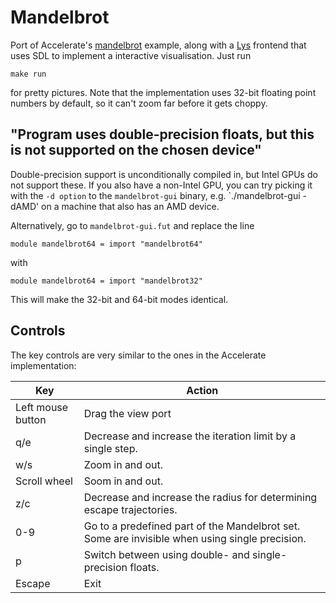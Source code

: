 # Mandelbrot

Port of Accelerate's
[mandelbrot](https://github.com/AccelerateHS/accelerate-examples/tree/master/examples/mandelbrot)
example, along with a [Lys](https://github.com/diku-dk/lys/) frontend
that uses SDL to implement a interactive visualisation.  Just run

    make run

for pretty pictures.  Note that the implementation uses 32-bit
floating point numbers by default, so it can't zoom far before it gets
choppy.

## "Program uses double-precision floats, but this is not supported on the chosen device"

Double-precision support is unconditionally compiled in, but Intel
GPUs do not support these.  If you also have a non-Intel GPU, you can
try picking it with the `-d option` to the `mandelbrot-gui` binary,
e.g. `./mandelbrot-gui -dAMD' on a machine that also has an AMD
device.

Alternatively, go to `mandelbrot-gui.fut` and replace the line

    module mandelbrot64 = import "mandelbrot64"

with

    module mandelbrot64 = import "mandelbrot32"

This will make the 32-bit and 64-bit modes identical.

## Controls

The key controls are very similar to the ones in the Accelerate implementation:

| Key | Action |
| --- | ------ |
| Left mouse button | Drag the view port |
| q/e | Decrease and increase the iteration limit by a single step. |
| w/s | Zoom in and out. |
| Scroll wheel | Soom in and out. |
| z/c | Decrease and increase the radius for determining escape trajectories. |
| 0-9 | Go to a predefined part of the Mandelbrot set.  Some are invisible when using single precision. |
| p | Switch between using double- and single-precision floats. |
| Escape | Exit |

